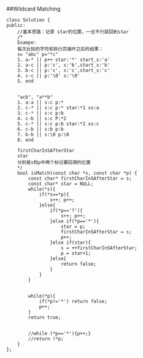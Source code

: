 ##Wildcard Matching    

    class Solution {
    public:
        //基本思路：记录 star的位置，一旦不行就回到star
        /*
        Exampe:
        每次比较的字符和执行完循环之后的结果：
        s= "abc" p="*c"
        1. a-* || p++ star:'*' start_s:'a'
        2. a-c || p:'c', s:'b',start_s:'b' 
        3. b-c || p:'c', s:'c',start_s:'c'
        4. c-c || p:'\0' s:'\0'
        5. end
        
        
        "acb", "a**b"
        1. a-a || s:c p:*
        2. c-* || s:c p:* star:*1 ss:a
        3. c-* || s:c p:b 
        4. c-b || s:c P:*2
        5. c-* || s:c p:b star:*2 ss:c
        6. c-b || s:b p:b
        7. b-b || s:\0 p:\0
        8. end
        
        firstCharInSAfterStar
        star
        分别是s和p中两个标记要回溯的位置
        */
        bool isMatch(const char *s, const char *p) {
            const char* firstCharInSAfterStar = s;
            const char* star = NULL;
            while(*s){
                if(*s==*p){
                    s++; p++;
                }else{
                    if(*p=='?'){
                        s++; p++;
                    }else if(*p=='*'){
                        star = p;
                        firstCharInSAfterStar = s;
                        p++;
                    }else if(star){
                        s = ++firstCharInSAfterStar;
                        p = star+1;
                    }else{
                        return false;
                    }
                }
            }
            
            
            while(*p){
                if(*p!='*') return false;
                p++;
            }
            return true;
            
            
            //while (*p=='*'){p++;}  
            //return !*p; 
        }
    };